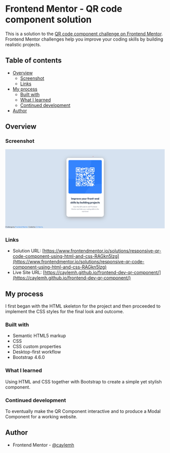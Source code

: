 # Frontend Mentor - QR code component solution

This is a solution to the [QR code component challenge on Frontend Mentor](https://www.frontendmentor.io/challenges/qr-code-component-iux_sIO_H). Frontend Mentor challenges help you improve your coding skills by building realistic projects.

## Table of contents

- [Overview](#overview)
  - [Screenshot](#screenshot)
  - [Links](#links)
- [My process](#my-process)
  - [Built with](#built-with)
  - [What I learned](#what-i-learned)
  - [Continued development](#continued-development)
- [Author](#author)

## Overview

### Screenshot

![](./images/screenshot.jpg)

### Links

- Solution URL: [https://www.frontendmentor.io/solutions/responsive-qr-code-component-using-html-and-css-RAGkn5lzg](https://www.frontendmentor.io/solutions/responsive-qr-code-component-using-html-and-css-RAGkn5lzg)
- Live Site URL: [https://caylemh.github.io/frontend-dev-qr-component/](https://caylemh.github.io/frontend-dev-qr-component/)

## My process

I first began with the HTML skeleton for the project and then proceeded to implement the CSS styles for the final look and outcome.

### Built with

- Semantic HTML5 markup
- CSS
- CSS custom properties
- Desktop-first workflow
- Bootstrap 4.6.0

### What I learned

Using HTML and CSS together with Bootstrap to create a simple yet stylish component.

### Continued development

To eventually make the QR Component interactive and to produce a Modal Component for a working website.

## Author

- Frontend Mentor - [@caylemh](https://www.frontendmentor.io/profile/caylemh)
